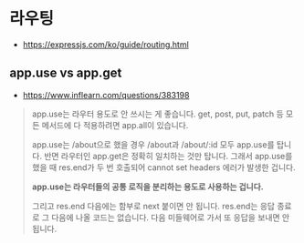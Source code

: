 # 라우팅

- https://expressjs.com/ko/guide/routing.html

## app.use vs app.get 

- https://www.inflearn.com/questions/383198

> app.use는 라우터 용도로 안 쓰시는 게 좋습니다. get, post, put, patch 등 모든 메서드에 다 적용하려면 app.all이 있습니다.
>
> app.use는 /about으로 했을 경우 /about과 /about/:id 모두 app.use를 탑니다. 반면 라우터인 app.get은 정확히 일치하는 것만 탑니다. 그래서 app.use를 했을 때 res.end가 두 번 호출되어 cannot set headers 에러가 발생한 겁니다. 
> 
> __app.use는 라우터들의 공통 로직을 분리하는 용도로 사용하는 겁니다.__
>
> 그리고 res.end 다음에는 함부로 next 붙이면 안 됩니다. res.end는 응답 종료로 그 다음에 나올 코드는 없습니다. 다음 미들웨어로 가서 또 응답을 보내면 안 됩니다.
